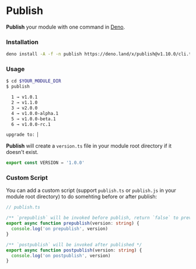 # Publish

**Publish** your module with one command in [Deno](https://deno.land).

### Installation

```bash
deno install -A -f -n publish https://deno.land/x/publish@v1.10.0/cli.ts
```

### Usage

```bash
$ cd $YOUR_MODULE_DIR
$ publish

  1 → v1.0.1
  2 → v1.1.0
  3 → v2.0.0
  4 → v1.0.0-alpha.1
  5 → v1.0.0-beta.1
  6 → v1.0.0-rc.1

upgrade to: ▏
```

**Publish** will create a `version.ts` file in your module root directory if it doesn't exist.

```ts
export const VERSION = '1.0.0'
```

### Custom Script

You can add a custom script (support `publish.ts` or `publish.js` in your module root directory) to do somehting before or after publish:

```ts
// publish.ts

/** `prepublish` will be invoked before publish, return `false` to prevent the publish */
export async function prepublish(version: string) {
  console.log('on prepublish', version)
}

/** `postpublish` will be invoked after published */
export async function postpublish(version: string) {
  console.log('on postpublish', version)
}
```
